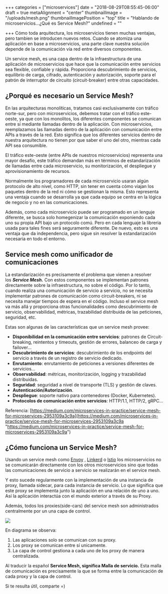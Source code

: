 +++
categories = ["microservices"]
date = "2018-08-29T08:55:45-06:00"
draft = true
metaAlignment = "center"
thumbnailImage = "/uploads/mesh.png"
thumbnailImagePosition = "top"
title = "Hablando de microservicios...¿Qué es Service Mesh?"
undefined = ""

+++
Cómo toda arquitectura, los microservicios tienen muchas ventajas, pero tambien se introducen nuevos retos. Cuando se atomiza una aplicación en base a microservicios, una parte clave nuestra solución depende de la comunicación vía red entre diversos componentes.

Un service mesh,  es una capa dentro de la  infraestructura  de una aplicación de microservicios que hace que la comunicación entre servicios sea flexible, confiable y rápida. Proporciona descubrimiento de servicios, equilibrio de carga, cifrado, autenticación y autorización, soporte para el patrón de interruptor de circuito (circuit-breaker) entre otras capacidades.

## ¿Porqué es necesario un Service Mesh?

En las arquitecturas monolíticas, tratamos casi exclusivamente con tráfico norte-sur, pero con microservicios, debemos  tratar con el tráfico este-oeste, ya que con los monolitos, los diferentes componentes se comunican  entre sí  mediante llamadas dentro de la aplicación. Con microservicios,  reemplazamos las llamadas dentro de la aplicación con comunicación entre APIs a través de la red.  Esto significa que los diferentes servicios dentro de nuestra arquitectura no tienen por que saber el uno del otro, mientras cada  API sea consumible.

El tráfico este-oeste (entre APIs de nuestros microservicios) representa una mayor desafío, este tráfico demandan  más en términos de estandarización de llamadas entre cada microservicio, su  monitorización, el despliegue  y aprovisionamiento de recursos.

Normalmente los programadores de cada microservicio usaran algún protocolo de alto nivel, como  HTTP, sin tener en cuenta cómo viajan los paquetes dentro de  la red ni cómo se gestionan la misma. Esto representa una ventaja  cuando se desarrolla ya que cada equipo se centra en la lógica de negocio y no en las comunicaciones.

Además, como cada microservicio puede ser programado en un lenguje diferente, se busca solo homegenizar la comunicación exponiendo cada uno su propia API bajo un protocolo comú. Pero en cada lenguaje la libreria usada para tales fines será seguramente diferente. De nuevo, esto es una ventaja que da independencia, pero sigue sin resolver la estandarización necesaria en todo el entorno.

## Service mesh como unificador de comunicaciones

La estandarización  es precisamente el problema que vienen a resolver los **_Service Mesh._** Con estos componentes se implementan patrones directamente sobre la infraestructura, no sobre el código. Por lo tanto, cuando realiza una comunicación de servicio a servicio, no se necesita implementar patrones de comunicación como circuit-breakers, ni se necesita manejar tiempos de espera en el código. Incluso el service mesh va más allá y proporciona otras funcionalidades  como descubrimiento de servicio, observabilidad, métricas, trazabilidad distribuida de las peticiones, seguridad, etc.

Estas son algunas de las características que un service mesh provee:

* **Disponibilidad en la comunicación entre servicios**: patrones de Circuit-breaking, reintentos y timeouts, gestión de errores, balanceo de carga y failover…
* **Descubrimiento de servicios**: descubrimiento de los endpoints del servicio a través de un registro de servicio dedicado.
* **Enrutamiento**: enrutamiento de peticiones a versiones diferentes de servicios…
* **Observabilidad**: métricas, monitorización, logging y trazabilidad distribuidas.
* **Seguridad**: seguridad a nivel de transporte (TLS) y gestión de claves.
* **Autenticación/Autorización**.
* **Despliegue**: soporte nativo para contenedores (Docker, Kubernetes).
* **Protocolos de comunicación entre servicios**: HTTP/1.1, HTTP/2, gRPC…

Referencia: [https://medium.com/microservices-in-practice/service-mesh-for-microservices-2953109a3c9a](https://medium.com/microservices-in-practice/service-mesh-for-microservices-2953109a3c9a "https://medium.com/microservices-in-practice/service-mesh-for-microservices-2953109a3c9a")

## ¿Cómo funciona un Service Mesh?

Usando un service mesh como [Envoy](https://www.envoyproxy.io/) , [Linkerd](https://linkerd.io/) o [Istio](https://istio.io/) los microservicios  no se comunicarán directamente con los otros microservicios sino que todas las comunicaciones de servicio a servicio se realizarán en  el service mesh. 

Y esto sucede regularmente con la implementación de una instancia de proxy, llamada sidecar, para cada instancia de servicio. Lo que significa que este proxy se implementa junto la aplicación en una relación de uno a uno. Así la aplicación interactúa con el mundo exterior a través de su Proxy.

Además, todos los proxies(side-cars) del service mesh  son administrados centralmente por un una capa de control. 

![](/uploads/Untitled.png)

En diagrama se observa: 

1. Las aplicaciones solo se comunican con su proxy. 
2. Los proxy se comunican entre sí unicamente.
3. La capa de control gestiona a cada uno de los proxy de manera centralizada.

Al traducir la español **Service Mesh, significa Malla de servicio.** Esta malla de comunicación es precisamente la que se forma entre la comunicación de cada proxy y la capa de control.

Si te resulta útil, comparte =)